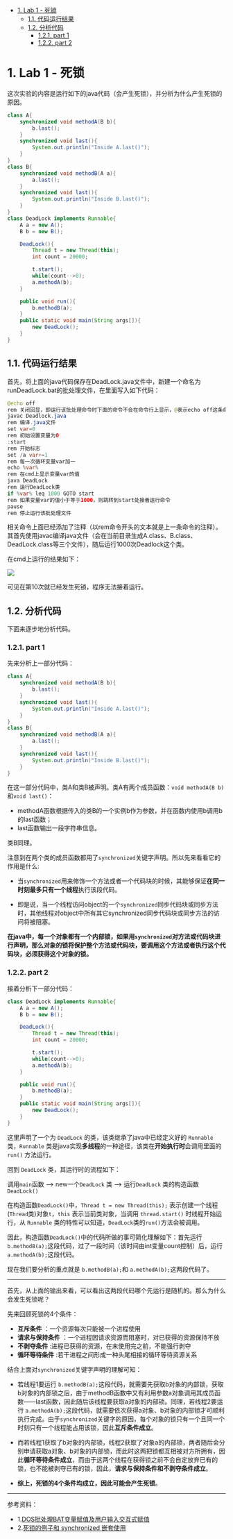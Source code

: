 <!-- TOC -->

- [1. Lab 1 - 死锁](#1-lab-1---死锁)
    - [1.1. 代码运行结果](#11-代码运行结果)
    - [1.2. 分析代码](#12-分析代码)
        - [1.2.1. part 1](#121-part-1)
        - [1.2.2. part 2](#122-part-2)

<!-- /TOC -->

# 1. Lab 1 - 死锁

这次实验的内容是运行如下的java代码（会产生死锁），并分析为什么产生死锁的原因。

```java
class A{
    synchronized void methodA(B b){
        b.last();
    }
    synchronized void last(){
        System.out.println("Inside A.last()");
    }
}
class B{
    synchronized void methodB(A a){
        a.last();
    }
    synchronized void last(){
        System.out.println("Inside B.last()");
    }
}
class DeadLock implements Runnable{
    A a = new A();
    B b = new B();

    DeadLock(){
        Thread t = new Thread(this);
        int count = 20000;

        t.start();
        while(count-->0);
        a.methodA(b);
    }

    public void run(){
        b.methodB(a);
    }
    public static void main(String args[]){
        new DeadLock();
    }
}
```
## 1.1. 代码运行结果

首先，将上面的java代码保存在DeadLock.java文件中，新建一个命名为runDeadLock.bat的批处理文件，在里面写入如下代码：

```java
@echo off
rem 关闭回显，即运行该批处理命令时下面的命令不会在命令行上显示，@表示echo off这条命令自身也不显示
javac Deadlock.java
rem 编译.java文件
set var=0
rem 初始设置变量为0
:start
rem 开始标志
set /a var+=1
rem 每一次循环变量var加一
echo %var%
rem 在cmd上显示变量var的值
java DeadLock
rem 运行DeadLock类
if %var% leq 1000 GOTO start
rem 如果变量var的值小于等于1000，则跳转到start处接着运行命令
pause
rem 停止运行该批处理文件
```

相关命令上面已经添加了注释（以rem命令开头的文本就是上一条命令的注释）。其首先使用javac编译java文件（会在当前目录生成A.class、B.class、DeadLock.class等三个文件），随后运行1000次Deadlock这个类。

在cmd上运行的结果如下：

<img src="./images/result.jpg"/>

可见在第10次就已经发生死锁，程序无法接着运行。

## 1.2. 分析代码

下面来逐步地分析代码。

### 1.2.1. part 1

先来分析上一部分代码：

```java
class A{
    synchronized void methodA(B b){
        b.last();
    }
    synchronized void last(){
        System.out.println("Inside A.last()");
    }
}
class B{
    synchronized void methodB(A a){
        a.last();
    }
    synchronized void last(){
        System.out.println("Inside B.last()");
    }
}

```
在这一部分代码中，类A和类B被声明。类A有两个成员函数：`void methodA(B b)`和`void last()`：

- methodA函数根据传入的类B的一个实例b作为参数，并在函数内使用b调用b的last函数；
- last函数输出一段字符串信息。

类B同理。

注意到在两个类的成员函数都用了`synchronized`关键字声明。所以先来看看它的作用是什么:

- 当`synchronized`用来修饰一个方法或者一个代码块的时候，其能够保证**在同一时刻最多只有一个线程**执行该段代码。

- 即是说，当一个线程访问object的一个`synchronized`同步代码块或同步方法时，其他线程对object中所有其它synchronized同步代码块或同步方法的访问将被阻塞。

**在java中，每一个对象都有一个内部锁，如果用`synchronized`对方法或代码块进行声明，那么对象的锁将保护整个方法或代码块，要调用这个方法或者执行这个代码块，必须获得这个对象的锁。**
    

### 1.2.2. part 2

接着分析下一部分代码：

```java
class DeadLock implements Runnable{
    A a = new A();
    B b = new B();

    DeadLock(){
        Thread t = new Thread(this);
        int count = 20000;

        t.start();
        while(count-->0);
        a.methodA(b);
    }

    public void run(){
        b.methodB(a);
    }
    public static void main(String args[]){
        new DeadLock();
    }
}
```

这里声明了一个为 `DeadLock` 的类，该类继承了java中已经定义好的 `Runnable` 类，`Runnable` 类是java实现**多线程**的一种途径，该类在**开始执行时**会调用里面的 `run()` 方法运行。

回到 `DeadLock` 类，其运行时的流程如下：

调用`main`函数 --> new一个`DeadLock` 类 --> 运行`DeadLock` 类的构造函数`DeadLock()`

在构造函数`DeadLock()`中，`Thread t = new Thread(this);` 表示创建一个线程(`Thread`类)对象`t`，`this` 表示当前类对象，当调用 `thread.start()` 时线程开始运行，从 `Runnable` 类的特性可以知道，`DeadLock`类的`run()`方法会被调用。

因此，构造函数`DeadLock()`中的代码所做的事可简化理解如下：首先运行 `b.methodB(a);`这段代码，过了一段时间（该时间由int变量count控制）后，运行 `a.methodA(b);`这段代码。

现在我们要分析的重点就是 `b.methodB(a);`和 `a.methodA(b);`这两段代码了。

---
首先，从上面的输出来看，可以看出这两段代码哪个先运行是随机的。那么为什么会发生死锁呢？

先来回顾死锁的4个条件：

- **互斥条件** ：一个资源每次只能被一个进程使用
- **请求与保持条件** ：一个进程因请求资源而阻塞时，对已获得的资源保持不放
- **不剥夺条件** :进程已获得的资源，在末使用完之前，不能强行剥夺
- **循环等待条件** :若干进程之间形成一种头尾相接的循环等待资源关系

结合上面对`synchronized`关键字声明的理解可知：

- 若线程1要运行 `b.methodB(a);`这段代码，就需要先获取b对象的内部锁，获取b对象的内部锁之后，由于methodB函数中又有利用参数a对象调用其成员函数——last函数，因此随后该线程要获取a对象的内部锁。同理，若线程2要运行 `a.methodA(b);`这段代码，就需要依次获得a对象、b对象的内部锁才可顺利执行完成。由于`synchronized`关键字的原因，每个对象的锁只有一个且同一个时刻只有一个线程能占用该锁，因此**互斥条件成立**。

- 而若线程1获取了b对象的内部锁，线程2获取了对象a的内部锁，两者随后会分别申请获取a对象、b对象的内部锁，而此时这两把锁都互相被对方所拥有，因此**循环等待条件成立**，而由于这两个线程在获得锁之前不会自定放弃已有的锁，也不能被剥夺已有的锁，因此，**请求与保持条件和不剥夺条件成立**。

- **综上，死锁的4个条件均成立，因此可能会产生死锁**。

---



参考资料：

- 1.[DOS批处理BAT变量赋值及用户输入交互式赋值][1]
- 2.[死锁的例子和 synchronized 嵌套使用][2]

[1]:http://www.ecdoer.com/post/dos-bat-set-variable.html
[2]:http://technique-digest.iteye.com/blog/1122277